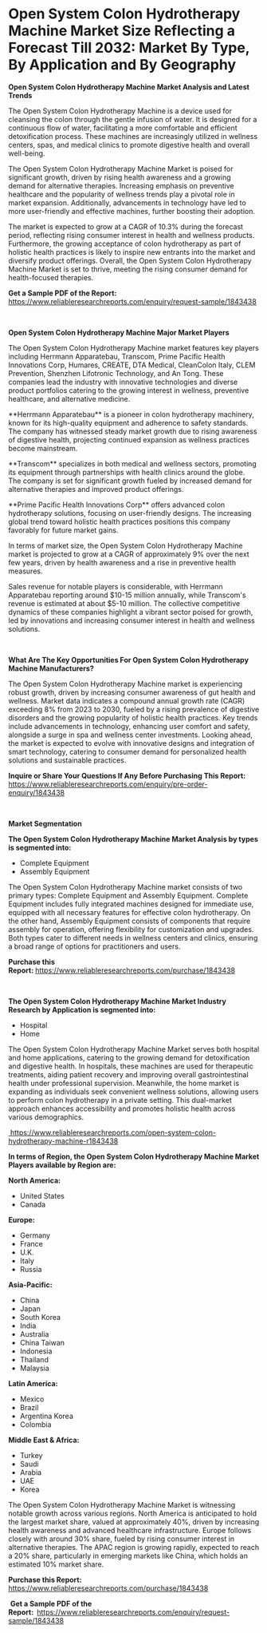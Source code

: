 <p><h1>Open System Colon Hydrotherapy Machine Market Size Reflecting a Forecast Till 2032: Market By Type, By Application and By Geography</h1></p><p><strong>Open System Colon Hydrotherapy Machine Market Analysis and Latest Trends</strong></p>
<p><p>The Open System Colon Hydrotherapy Machine is a device used for cleansing the colon through the gentle infusion of water. It is designed for a continuous flow of water, facilitating a more comfortable and efficient detoxification process. These machines are increasingly utilized in wellness centers, spas, and medical clinics to promote digestive health and overall well-being.</p><p>The Open System Colon Hydrotherapy Machine Market is poised for significant growth, driven by rising health awareness and a growing demand for alternative therapies. Increasing emphasis on preventive healthcare and the popularity of wellness trends play a pivotal role in market expansion. Additionally, advancements in technology have led to more user-friendly and effective machines, further boosting their adoption.</p><p>The market is expected to grow at a CAGR of 10.3% during the forecast period, reflecting rising consumer interest in health and wellness products. Furthermore, the growing acceptance of colon hydrotherapy as part of holistic health practices is likely to inspire new entrants into the market and diversify product offerings. Overall, the Open System Colon Hydrotherapy Machine Market is set to thrive, meeting the rising consumer demand for health-focused therapies.</p></p>
<p><strong>Get a Sample PDF of the Report:&nbsp;</strong> <a href="https://www.reliableresearchreports.com/enquiry/request-sample/1843438?utm_campaign=8&utm_medium=2&utm_source=Github&utm_content=ia&utm_term=14042025&utm_id=open-system-colon-hydrotherapy-machine">https://www.reliableresearchreports.com/enquiry/request-sample/1843438</a></p>
<p>&nbsp;</p>
<p><strong>Open System Colon Hydrotherapy Machine Major Market Players</strong></p>
<p><p>The Open System Colon Hydrotherapy Machine market features key players including Herrmann Apparatebau, Transcom, Prime Pacific Health Innovations Corp, Humares, CREATE, DTA Medical, CleanColon Italy, CLEM Prevention, Shenzhen Lifotronic Technology, and An Tong. These companies lead the industry with innovative technologies and diverse product portfolios catering to the growing interest in wellness, preventive healthcare, and alternative medicine.</p><p>**Herrmann Apparatebau** is a pioneer in colon hydrotherapy machinery, known for its high-quality equipment and adherence to safety standards. The company has witnessed steady market growth due to rising awareness of digestive health, projecting continued expansion as wellness practices become mainstream.</p><p>**Transcom** specializes in both medical and wellness sectors, promoting its equipment through partnerships with health clinics around the globe. The company is set for significant growth fueled by increased demand for alternative therapies and improved product offerings.</p><p>**Prime Pacific Health Innovations Corp** offers advanced colon hydrotherapy solutions, focusing on user-friendly designs. The increasing global trend toward holistic health practices positions this company favorably for future market gains.</p><p>In terms of market size, the Open System Colon Hydrotherapy Machine market is projected to grow at a CAGR of approximately 9% over the next few years, driven by health awareness and a rise in preventive health measures. </p><p>Sales revenue for notable players is considerable, with Herrmann Apparatebau reporting around $10-15 million annually, while Transcom's revenue is estimated at about $5-10 million. The collective competitive dynamics of these companies highlight a vibrant sector poised for growth, led by innovations and increasing consumer interest in health and wellness solutions.</p></p>
<p>&nbsp;</p>
<p><strong>What Are The Key Opportunities For Open System Colon Hydrotherapy Machine Manufacturers?</strong></p>
<p><p>The Open System Colon Hydrotherapy Machine market is experiencing robust growth, driven by increasing consumer awareness of gut health and wellness. Market data indicates a compound annual growth rate (CAGR) exceeding 8% from 2023 to 2030, fueled by a rising prevalence of digestive disorders and the growing popularity of holistic health practices. Key trends include advancements in technology, enhancing user comfort and safety, alongside a surge in spa and wellness center investments. Looking ahead, the market is expected to evolve with innovative designs and integration of smart technology, catering to consumer demand for personalized health solutions and sustainable practices.</p></p>
<p><strong>Inquire or Share Your Questions If Any Before Purchasing This Report:</strong> <a href="https://www.reliableresearchreports.com/enquiry/pre-order-enquiry/1843438?utm_campaign=8&utm_medium=2&utm_source=Github&utm_content=ia&utm_term=14042025&utm_id=open-system-colon-hydrotherapy-machine">https://www.reliableresearchreports.com/enquiry/pre-order-enquiry/1843438</a></p>
<p>&nbsp;</p>
<p><strong>Market Segmentation</strong></p>
<p><strong>The Open System Colon Hydrotherapy Machine Market Analysis by types is segmented into:</strong></p>
<p><ul><li>Complete Equipment</li><li>Assembly Equipment</li></ul></p>
<p><p>The Open System Colon Hydrotherapy Machine market consists of two primary types: Complete Equipment and Assembly Equipment. Complete Equipment includes fully integrated machines designed for immediate use, equipped with all necessary features for effective colon hydrotherapy. On the other hand, Assembly Equipment consists of components that require assembly for operation, offering flexibility for customization and upgrades. Both types cater to different needs in wellness centers and clinics, ensuring a broad range of options for practitioners and users.</p></p>
<p><strong>Purchase this Report:&nbsp;</strong><a href="https://www.reliableresearchreports.com/purchase/1843438?utm_campaign=8&utm_medium=2&utm_source=Github&utm_content=ia&utm_term=14042025&utm_id=open-system-colon-hydrotherapy-machine">https://www.reliableresearchreports.com/purchase/1843438</a></p>
<p>&nbsp;</p>
<p><strong>The Open System Colon Hydrotherapy Machine Market Industry Research by Application is segmented into:</strong></p>
<p><ul><li>Hospital</li><li>Home</li></ul></p>
<p><p>The Open System Colon Hydrotherapy Machine Market serves both hospital and home applications, catering to the growing demand for detoxification and digestive health. In hospitals, these machines are used for therapeutic treatments, aiding patient recovery and improving overall gastrointestinal health under professional supervision. Meanwhile, the home market is expanding as individuals seek convenient wellness solutions, allowing users to perform colon hydrotherapy in a private setting. This dual-market approach enhances accessibility and promotes holistic health across various demographics.</p></p>
<p><a href="https://www.reliableresearchreports.com/open-system-colon-hydrotherapy-machine-r1843438?utm_campaign=8&utm_medium=2&utm_source=Github&utm_content=ia&utm_term=14042025&utm_id=open-system-colon-hydrotherapy-machine">&nbsp;https://www.reliableresearchreports.com/open-system-colon-hydrotherapy-machine-r1843438</a></p>
<p><strong>In terms of Region, the Open System Colon Hydrotherapy Machine Market Players available by Region are:</strong></p>
<p>
    <p> <strong> North America: </strong>
        <ul>
            <li>United States</li>
            <li>Canada</li>
        </ul>
        </p> 
    <p> <strong> Europe: </strong>
        <ul>
            <li>Germany</li>
            <li>France</li>
            <li>U.K.</li>
            <li>Italy</li>
            <li>Russia</li>
        </ul>
        </p> 
    <p> <strong> Asia-Pacific: </strong>
        <ul>
            <li>China</li>
            <li>Japan</li>
            <li>South Korea</li>
            <li>India</li>
            <li>Australia</li>
            <li>China Taiwan</li>
            <li>Indonesia</li>
            <li>Thailand</li>
            <li>Malaysia</li>
        </ul>
        </p> 
    <p> <strong> Latin America: </strong>
        <ul>
            <li>Mexico</li>
            <li>Brazil</li>
            <li>Argentina Korea</li>
            <li>Colombia</li>
        </ul>
        </p> 
    <p> <strong> Middle East & Africa: </strong>
        <ul>
            <li>Turkey</li>
            <li>Saudi</li>
            <li>Arabia</li>
            <li>UAE</li>
            <li>Korea</li>
        </ul>
    </p>
    </p>
<p><p>The Open System Colon Hydrotherapy Machine Market is witnessing notable growth across various regions. North America is anticipated to hold the largest market share, valued at approximately 40%, driven by increasing health awareness and advanced healthcare infrastructure. Europe follows closely with around 30% share, fueled by rising consumer interest in alternative therapies. The APAC region is growing rapidly, expected to reach a 20% share, particularly in emerging markets like China, which holds an estimated 10% market share.</p></p>
<p><strong>Purchase this Report: </strong><a href="https://www.reliableresearchreports.com/purchase/1843438?utm_campaign=8&utm_medium=2&utm_source=Github&utm_content=ia&utm_term=14042025&utm_id=open-system-colon-hydrotherapy-machine">https://www.reliableresearchreports.com/purchase/1843438</a></p>
<p>&nbsp;<strong>Get a Sample PDF of the Report:&nbsp;&nbsp;</strong><a href="https://www.reliableresearchreports.com/enquiry/request-sample/1843438?utm_campaign=8&utm_medium=2&utm_source=Github&utm_content=ia&utm_term=14042025&utm_id=open-system-colon-hydrotherapy-machine">https://www.reliableresearchreports.com/enquiry/request-sample/1843438</a></p>
<p><strong></strong></p>
<p><p></p><p></p><p></p></p>
